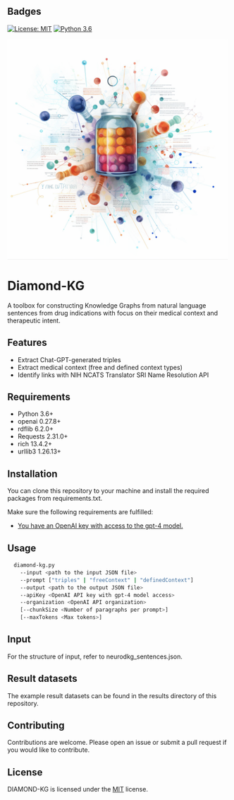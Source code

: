 ## Badges
[![License: MIT](https://img.shields.io/badge/License-MIT-yellow.svg)](https://opensource.org/licenses/MIT) [![Python 3.6](https://img.shields.io/badge/python-3.6-blue.svg)](https://www.python.org/downloads/release/python-360/)

<img src="diamond-kg.png" width="500" height="500">

# Diamond-KG

A toolbox for constructing Knowledge Graphs from natural language sentences from drug indications
with focus on their medical context and therapeutic intent.

## Features

- Extract Chat-GPT-generated triples
- Extract medical context (free and defined context types)
- Identify links with NIH NCATS Translator SRI Name Resolution API

## Requirements

- Python 3.6+
- openai 0.27.8+
- rdflib 6.2.0+
- Requests 2.31.0+
- rich 13.4.2+
- urllib3 1.26.13+

## Installation

You can clone this repository to your machine and install the required packages from requirements.txt.

Make sure the following requirements are fulfilled:
- [You have an OpenAI key with access to the gpt-4 model.](https://openai.com/gpt-4)

## Usage

```bash
  diamond-kg.py 
    --input <path to the input JSON file> 
    --prompt ["triples" | "freeContext" | "definedContext"] 
    --output <path to the output JSON file> 
    --apiKey <OpenAI API key with gpt-4 model access> 
    --organization <OpenAI API organization>
    [--chunkSize <Number of paragraphs per prompt>]
    [--maxTokens <Max tokens>]
```

## Input

For the structure of input, refer to neurodkg_sentences.json.

## Result datasets

The example result datasets can be found in the results directory of this repository.

## Contributing

Contributions are welcome. Please open an issue or submit a pull request if you would like to contribute.

## License

DIAMOND-KG is licensed under the [MIT](https://opensource.org/licenses/MIT) license.
